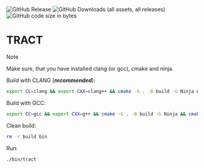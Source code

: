 ![GitHub Release](https://img.shields.io/github/v/release/pka-human/tract?style=plastic)
![GitHub Downloads (all assets, all releases)](https://img.shields.io/github/downloads/pka-human/tract/total?style=plastic)
![GitHub code size in bytes](https://img.shields.io/github/languages/code-size/pka-human/tract?style=plastic)

# TRACT

> [!NOTE]
> Make sure, that you have installed clang (or gcc), cmake and ninja.

Build with CLANG (***recommended***):
```bash
export CC=clang && export CXX=clang++ && cmake -S . -B build -G Ninja && cmake --build build
```

Build with GCC:
```bash
export CC=gcc && export CXX=g++ && cmake -S . -B build -G Ninja && cmake --build build
```

Clean build:
```bash
rm -r build bin
```

Run:
```bash
./bin/tract
```


